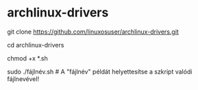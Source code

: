 # archlinux-drivers

git clone https://github.com/linuxosuser/archlinux-drivers.git

cd archlinux-drivers

chmod +x *.sh

sudo ./fájlnév.sh # A "fájlnév" példát helyettesítse a szkript valódi fájlnevével!
